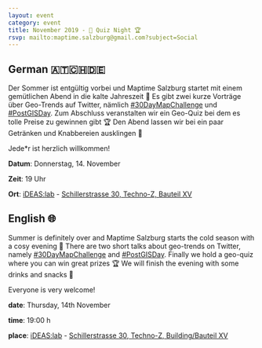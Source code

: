 ```yaml
---
layout: event
category: event
title: November 2019 - 🏅 Quiz Night 🏆
rsvp: mailto:maptime.salzburg@gmail.com?subject=Social
---
```


## German 🇦🇹🇨🇭🇩🇪

Der Sommer ist entgültig vorbei und Maptime Salzburg startet mit einem gemütlichen Abend in die kalte Jahreszeit 🍁 Es gibt zwei kurze Vorträge über Geo-Trends auf Twitter, nämlich [#30DayMapChallenge](https://twitter.com/search?q=%2330DayMapChallenge&src=typeahead_click) und [#PostGISDay](https://twitter.com/search?q=%23PostGISDay&src=typeahead_click). Zum Abschluss veranstalten wir ein Geo-Quiz bei dem es tolle Preise zu gewinnen gibt 🏆 Den Abend lassen wir bei ein paar Getränken und Knabbereien ausklingen 🍻

Jede*r ist herzlich willkommen!


**Datum**: Donnerstag, 14. November
 
**Zeit**: 19 Uhr

**Ort**: [iDEAS:lab](https://ideaslab.sbg.ac.at/) - [Schillerstrasse 30, Techno-Z, Bauteil XV](https://www.openstreetmap.org/node/4787833494)

## English 🌐

Summer is definitely over and Maptime Salzburg starts the cold season with a cosy evening 🍁 There are two short talks about geo-trends on Twitter, namely [#30DayMapChallenge](https://twitter.com/search?q=%2330DayMapChallenge&src=typeahead_click) and [#PostGISDay](https://twitter.com/search?q=%23PostGISDay&src=typeahead_click). Finally we hold a geo-quiz where you can win great prizes 🏆 We will finish the evening with some drinks and snacks 🍻

Everyone is very welcome!

**date**: Thursday, 14th November

**time**: 19:00 h

**place**: [iDEAS:lab](https://ideaslab.sbg.ac.at/) - [Schillerstrasse 30, Techno-Z, Building/Bauteil XV](https://www.openstreetmap.org/node/4787833494)